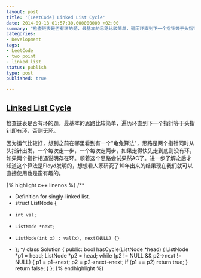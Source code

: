 ```yaml
---
layout: post
title: '[LeetCode] Linked List Cycle'
date: 2014-09-18 01:57:30.000000000 +02:00
summary: "检查链表是否有环的题，最基本的思路比较简单，遍历环直到下一个指针等于头指针即有环，否则无环。"
categories:
- Development
tags:
- LeetCode
- two point
- linked list
status: publish
type: post
published: true

---
```


## [Linked List Cycle](https://oj.leetcode.com/problems/linked-list-cycle/)

检查链表是否有环的题，最基本的思路比较简单，遍历环直到下一个指针等于头指针即有环，否则无环。

因为运气比较好，想到之前在哪里看到有一个"龟兔算法"，思路是两个指针同时从头指针出发，一个每次走一步，一个每次走两步，如果走得快先走到底则没有环，如果两个指针相遇说明存在环。顺着这个思路尝试果然AC了。进一步了解之后才知道这个算法是Floyd发明的，想想看人家研究了10年出来的结果现在我们就可以直接使用也是蛮有趣的。

{% highlight c++ linenos %}
/**
 * Definition for singly-linked list.
 * struct ListNode {
 *     int val;
 *     ListNode *next;
 *     ListNode(int x) : val(x), next(NULL) {}
 * };
 */
class Solution {
public:
    bool hasCycle(ListNode *head) {
        ListNode *p1 = head;
        ListNode *p2 = head;
        while (p2 != NULL && p2->next != NULL)
        {
            p1 = p1->next;
            p2 = p2->next->next;
            if (p1 == p2)
                return true;
        }
        return false;
    }
};
{% endhighlight %}